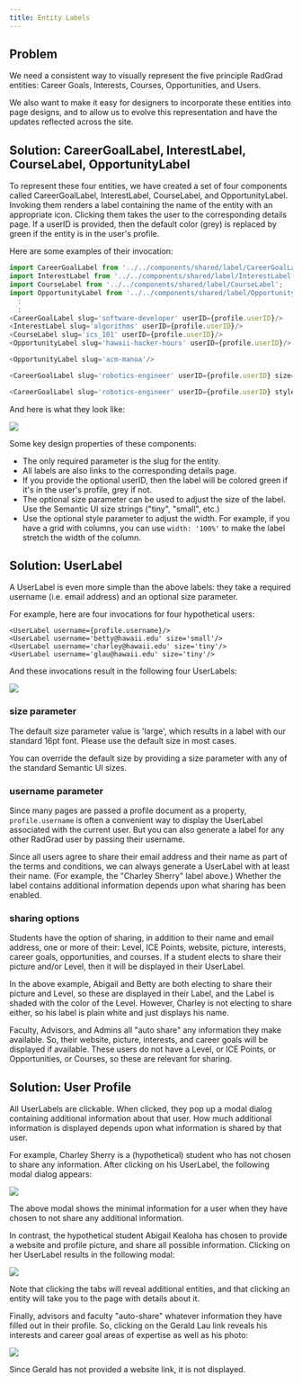 ```yaml
---
title: Entity Labels
---
```


## Problem

We need a consistent way to visually represent the five principle RadGrad entities: Career Goals, Interests, Courses, Opportunities, and Users.

We also want to make it easy for designers to incorporate these entities into page designs, and to allow us to evolve this representation and have the updates reflected across the site.

## Solution: CareerGoalLabel, InterestLabel, CourseLabel, OpportunityLabel

To represent these four entities, we have created a set of four components called CareerGoalLabel, InterestLabel, CourseLabel, and OpportunityLabel. Invoking them renders a label containing the name of the entity with an appropriate icon. Clicking them takes the user to the corresponding details page.  If a userID is provided, then the default color (grey) is replaced by green if the entity is in the user's profile.

Here are some examples of their invocation:

```javascript
import CareerGoalLabel from '../../components/shared/label/CareerGoalLabel';
import InterestLabel from '../../components/shared/label/InterestLabel';
import CourseLabel from '../../components/shared/label/CourseLabel';
import OpportunityLabel from '../../components/shared/label/OpportunityLabel';
  :
  :
<CareerGoalLabel slug='software-developer' userID={profile.userID}/>
<InterestLabel slug='algorithms' userID={profile.userID}/>
<CourseLabel slug='ics_101' userID={profile.userID}/>
<OpportunityLabel slug='hawaii-hacker-hours' userID={profile.userID}/>

<OpportunityLabel slug='acm-manoa'/>

<CareerGoalLabel slug='robotics-engineer' userID={profile.userID} size='small' />

<CareerGoalLabel slug='robotics-engineer' userID={profile.userID} style={{width: '50%'}} />
```

And here is what they look like:

<img src="/img/patterns/entity-label-examples.png" />

Some key design properties of these components:

  * The only required parameter is the slug for the entity.
  * All labels are also links to the corresponding details page.
  * If you provide the optional userID, then the label will be colored green if it's in the user's profile, grey if not.
  * The optional size parameter can be used to adjust the size of the label. Use the Semantic UI size strings ("tiny", "small", etc.)
  * Use the optional style parameter to adjust the width. For example, if you have a grid with columns, you can use `width: '100%'` to make the label stretch the width of the column.

## Solution: UserLabel

A UserLabel is even more simple than the above labels: they take a required username (i.e. email address) and an optional size parameter.

For example, here are four invocations for four hypothetical users:

```
<UserLabel username={profile.username}/>
<UserLabel username='betty@hawaii.edu' size='small'/>
<UserLabel username='charley@hawaii.edu' size='tiny'/>
<UserLabel username='glau@hawaii.edu' size='tiny'/>
```

And these invocations result in the following four UserLabels:

<img src="/img/patterns/user-label-examples.png" />

### size parameter

The default size parameter value is 'large', which results in a label with our standard 16pt font. Please use the default size in most cases.

You can override the default size by providing a size parameter with any of the standard Semantic UI sizes.

### username parameter

Since many pages are passed a profile document as a property, `profile.username` is often a convenient way to display the UserLabel associated with the current user. But you can also generate a label for any other RadGrad user by passing their username.

Since all users agree to share their email address and their name as part of the terms and conditions, we can always generate a UserLabel with at least their name. (For example, the "Charley Sherry" label above.)  Whether the label contains additional information depends upon what sharing has been enabled.

### sharing options

Students have the option of sharing, in addition to their name and email address, one or more of their: Level, ICE Points, website, picture, interests, career goals, opportunities, and courses.  If a student elects to share their picture and/or Level, then it will be displayed in their UserLabel.

In the above example, Abigail and Betty are both electing to share their picture and Level, so these are displayed in their Label, and the Label is shaded with the color of the Level. However, Charley is not electing to share either, so his label is plain white and just displays his name.

Faculty, Advisors, and Admins all "auto share" any information they make available.  So, their website, picture, interests, and career goals will be displayed if available.  These users do not have a Level, or ICE Points, or Opportunities, or Courses, so these are relevant for sharing.

## Solution: User Profile

All UserLabels are clickable. When clicked, they pop up a modal dialog containing additional information about that user. How much additional information is displayed depends upon what information is shared by that user.

For example, Charley Sherry is a (hypothetical) student who has not chosen to share any information.  After clicking on his UserLabel, the following modal dialog appears:

<img src="/img/patterns/user-profile-example-1.png" />

The above modal shows the minimal information for a user when they have chosen to not share any additional information.

In contrast, the hypothetical student Abigail Kealoha has chosen to provide a website and profile picture, and share all possible information. Clicking on her UserLabel results in the following modal:

<img src="/img/patterns/user-profile-example-2.png" />

Note that clicking the tabs will reveal additional entities, and that clicking an entity will take you to the page with details about it.

Finally, advisors and faculty "auto-share" whatever information they have filled out in their profile. So, clicking on the Gerald Lau link reveals his interests and career goal areas of expertise as well as his photo:

<img src="/img/patterns/user-profile-example-3.png" />

Since Gerald has not provided a website link, it is not displayed.











